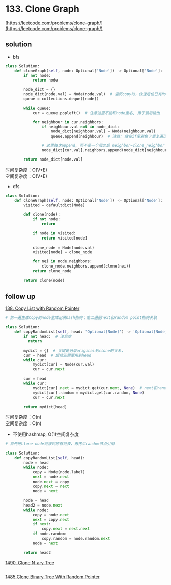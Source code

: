 # 133. Clone Graph
[https://leetcode.com/problems/clone-graph/](https://leetcode.com/problems/clone-graph/)


## solution

- bfs
```python
class Solution:
    def cloneGraph(self, node: Optional['Node']) -> Optional['Node']:
        if not node:
            return node

        node_dict = {}
        node_dict[node.val] = Node(node.val)  # 遍历copy时，快速定位已有Node, 用于neighbor关系。顺便记录了已遍历过的
        queue = collections.deque([node])

        while queue:
            cur = queue.popleft()  # 注意这里不能和node重名, 用于最后输出

            for neighbour in cur.neighbors:
                if neighbour.val not in node_dict:
                    node_dict[neighbour.val] = Node(neighbour.val)
                    queue.append(neighbour)  # 注意: 放在if里避免了重复遍历相同，因此没有创建额外的visited

                # 这里每次append, 而不是一个层之后 neighbor=clone_neighbor
                node_dict[cur.val].neighbors.append(node_dict[neighbour.val])

        return node_dict[node.val]
```
时间复杂度：O(V+E) <br>
空间复杂度：O(V+E)

- dfs
```python
class Solution:
    def cloneGraph(self, node: Optional['Node']) -> Optional['Node']:
        visited = defaultdict(Node)

        def clone(node):
            if not node:
                return
            
            if node in visited:
                return visited[node]
            
            clone_node = Node(node.val)
            visited[node] = clone_node

            for nei in node.neighbors:
                clone_node.neighbors.append(clone(nei))
            return clone_node
        
        return clone(node)
```


## follow up

[138. Copy List with Random Pointer](https://leetcode.com/problems/copy-list-with-random-pointer/)

```python
# 第一遍生成copy的node生成记录hash指向；第二遍把next和random point指向关联

class Solution:
    def copyRandomList(self, head: 'Optional[Node]') -> 'Optional[Node]':
        if not head:  # 注意空
          return

        mydict = {}  # 关键是记录original到clone的关系，
        cur = head  # 后续还需要用到head
        while cur:
            mydict[cur] = Node(cur.val)
            cur = cur.next

        cur = head
        while cur:
            mydict[cur].next = mydict.get(cur.next, None)  # next和random都可能为None, 因此都用get
            mydict[cur].random = mydict.get(cur.random, None)
            cur = cur.next

        return mydict[head]
```
时间复杂度：O(n) <br>
空间复杂度：O(n)


- 不使用hashmap, O(1)空间复杂度
```python
# 首先把clone node链接到原有链表，再拷贝random节点引用

class Solution:
    def copyRandomList(self, head):
        node = head
        while node:
            copy = Node(node.label)
            next = node.next
            node.next = copy
            copy.next = next
            node = next
            
        node = head
        head2 = node.next
        while node:
            copy = node.next
            next = copy.next
            if next:
                copy.next = next.next
            if node.random:
                copy.random = node.random.next
            node = next
            
        return head2
```


[1490. Clone N-ary Tree](https://leetcode.com/problems/clone-n-ary-tree/description/)
```python

```


[1485 Clone Binary Tree With Random Pointer](../07_dfs/1485.%20Clone%20Binary%20Tree%20With%20Random%20Pointer.md)
